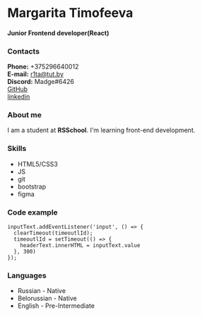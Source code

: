 # Margarita Timofeeva
#### Junior Frontend developer(React) 


### Contacts                                     
**Phone:** +375296640012                       
**E-mail:** r1ta@tut.by                        
**Discord:** Madge#6426                        
[GitHub](https://github.com/Madge-Timofeeva)   
[linkedin](https://www.linkedin.com/feed/)     

### About me

I am a student at **RSSchool**. 
I'm learning front-end development.

### Skills

* HTML5/CSS3
* JS
* git
* bootstrap
* figma

### Code example
```
inputText.addEventListener('input', () => {
  clearTimeout(timeoutlId);
  timeoutlId = setTimeout(() => {
    headerText.innerHTML = inputText.value
  }, 300)
});
```

### Languages

* Russian - Native
* Belorussian - Native
* English  - Pre-Intermediate

